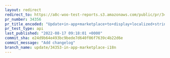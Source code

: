 ```yaml
---
layout: redirect
redirect_to: https://a8c-woo-test-reports.s3.amazonaws.com/public/pr/34356/api/index.html
pr_number: 34356
pr_title_encoded: "Update+in-app+marketplace+to+display+localized+strings"
pr_test_type: api
last_published: "2022-08-17 09:18:01 +0000"
commit_sha: e24d9b64e493bc9bede7d640f06f7639c4b22d6e
commit_message: "Add changelog"
branch_name: update/34353-in-app-marketplace-i18n
---
```


